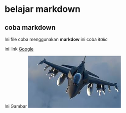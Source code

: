 # belajar markdown
## coba markdown
Ini file coba menggunakan 
**markdow** ini coba _italic_

ini link 
[Google](https://www.google.com/)

Ini Gambar ![image](./assets/images/lockheed.png)








